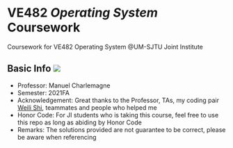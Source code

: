 # VE482 *Operating System* Coursework

Coursework for VE482 Operating System @UM-SJTU Joint Institute

## Basic Info ![](https://visitor-badge.glitch.me/badge?page_id=kx-Huang.VE482&left_color=gray&right_color=blue)

- Professor: Manuel Charlemagne
- Semester: 2021FA
- Acknowledgement: Great thanks to the Professor, TAs, my coding pair [Weili Shi](https://github.com/WillyKidd), teammates and people who helped me
- Honor Code: For JI students who is taking this course, feel free to use this repo as long as abiding by Honor Code
- Remarks: The solutions provided are not guarantee to be correct, please be aware when referencing
